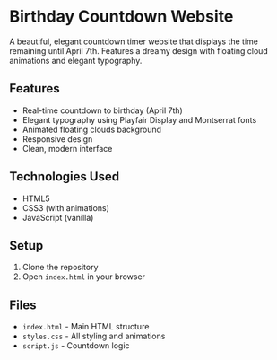 # Birthday Countdown Website

A beautiful, elegant countdown timer website that displays the time remaining until April 7th. Features a dreamy design with floating cloud animations and elegant typography.

## Features

- Real-time countdown to birthday (April 7th)
- Elegant typography using Playfair Display and Montserrat fonts
- Animated floating clouds background
- Responsive design
- Clean, modern interface

## Technologies Used

- HTML5
- CSS3 (with animations)
- JavaScript (vanilla)

## Setup

1. Clone the repository
2. Open `index.html` in your browser

## Files

- `index.html` - Main HTML structure
- `styles.css` - All styling and animations
- `script.js` - Countdown logic 